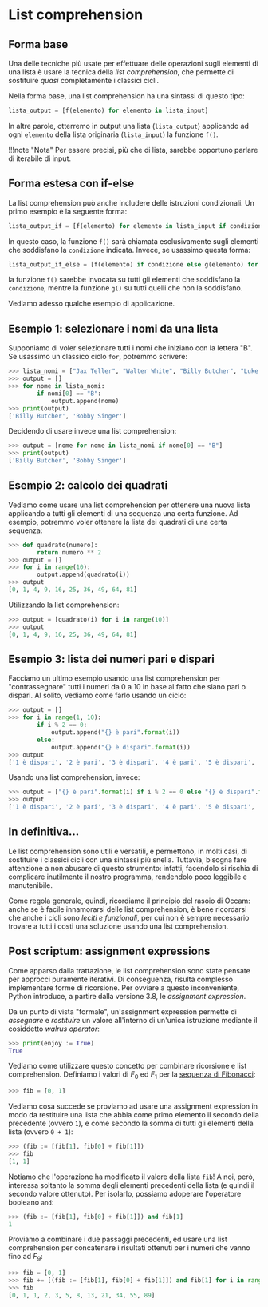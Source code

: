 # List comprehension

## Forma base

Una delle tecniche più usate per effettuare delle operazioni sugli elementi di una lista è usare la tecnica della *list comprehension*, che permette di sostituire *quasi* completamente i classici cicli.

Nella forma base, una list comprehension ha una sintassi di questo tipo:

```py
lista_output = [f(elemento) for elemento in lista_input]
```

In altre parole, otterremo in output una lista (`lista_output`) applicando ad ogni `elemento` della lista originaria (`lista_input`) la funzione `f()`.

!!!note "Nota"
	Per essere precisi, più che di lista, sarebbe opportuno parlare di iterabile di input.

## Forma estesa con if-else

La list comprehension può anche includere delle istruzioni condizionali. Un primo esempio è la seguente forma:

```py
lista_output_if = [f(elemento) for elemento in lista_input if condizione]
```

In questo caso, la funzione `f()` sarà chiamata esclusivamente sugli elementi che soddisfano la `condizione` indicata. Invece, se usassimo questa forma:

```py
lista_output_if_else = [f(elemento) if condizione else g(elemento) for elemento in lista_input]
```

la funzione `f()` sarebbe invocata su tutti gli elementi che soddisfano la `condizione`, mentre la funzione `g()` su tutti quelli che non la soddisfano.

Vediamo adesso qualche esempio di applicazione.

## Esempio 1: selezionare i nomi da una lista

Supponiamo di voler selezionare tutti i nomi che iniziano con la lettera "B". Se usassimo un classico ciclo `for`, potremmo scrivere:

```py
>>> lista_nomi = ["Jax Teller", "Walter White", "Billy Butcher", "Luke Skywalker", "Bobby Singer", "Johnny Lawrence"]
>>> output = []
>>> for nome in lista_nomi:
		if nomi[0] == "B":
			output.append(nome)
>>>	print(output)
['Billy Butcher', 'Bobby Singer']
```

Decidendo di usare invece una list comprehension:

```py
>>> output = [nome for nome in lista_nomi if nome[0] == "B"]
>>> print(output)
['Billy Butcher', 'Bobby Singer']
```

## Esempio 2: calcolo dei quadrati

Vediamo come usare una list comprehension per ottenere una nuova lista applicando a tutti gli elementi di una sequenza una certa funzione. Ad esempio, potremmo voler ottenere la lista dei quadrati di una certa sequenza:

```py
>>> def quadrato(numero):
		return numero ** 2
>>> output = []
>>> for i in range(10):
		output.append(quadrato(i))
>>> output
[0, 1, 4, 9, 16, 25, 36, 49, 64, 81]
```

Utilizzando la list comprehension:

```py
>>> output = [quadrato(i) for i in range(10)]
>>> output
[0, 1, 4, 9, 16, 25, 36, 49, 64, 81]
```

## Esempio 3: lista dei numeri pari e dispari

Facciamo un ultimo esempio usando una list comprehension per "contrassegnare" tutti i numeri da 0 a 10 in base al fatto che siano pari o dispari. Al solito, vediamo come farlo usando un ciclo:

```py
>>> output = []
>>> for i in range(1, 10):
		if i % 2 == 0:
			output.append("{} è pari".format(i))
		else:
			output.append("{} è dispari".format(i))
>>> output
['1 è dispari', '2 è pari', '3 è dispari', '4 è pari', '5 è dispari', '6 è pari', '7 è dispari', '8 è pari', '9 è dispari']
```

Usando una list comprehension, invece:

```py
>>> output = ["{} è pari".format(i) if i % 2 == 0 else "{} è dispari".format(i) for i in range(1, 10)]
>>> output
['1 è dispari', '2 è pari', '3 è dispari', '4 è pari', '5 è dispari', '6 è pari', '7 è dispari', '8 è pari', '9 è dispari']
```

## In definitiva...

Le list comprehension sono utili e versatili, e permettono, in molti casi, di sostituire i classici cicli con una sintassi più snella. Tuttavia, bisogna fare attenzione a non abusare di questo strumento: infatti, facendolo si rischia di complicare inutilmente il nostro programma, rendendolo poco leggibile e manutenibile.

Come regola generale, quindi, ricordiamo il principio del rasoio di Occam: anche se è facile innamorarsi delle list comprehension, è bene ricordarsi che anche i cicli sono *leciti e funzionali*, per cui non è sempre necessario trovare a tutti i costi una soluzione usando una list comprehension.

## Post scriptum: assignment expressions

Come apparso dalla trattazione, le list comprehension sono state pensate per approcci puramente iterativi. Di conseguenza, risulta complesso implementare forme di ricorsione. Per ovviare a questo inconveniente, Python introduce, a partire dalla versione 3.8, le *assignment expression*.

Da un punto di vista "formale", un'assignment expression permette di *assegnare* e *restituire* un valore all'interno di un'unica istruzione mediante il cosiddetto *walrus operator*:

```py
>>> print(enjoy := True)
True
```

Vediamo come utilizzare questo concetto per combinare ricorsione e list comprehension. Definiamo i valori di $F_0$ ed $F_1$ per la [sequenza di Fibonacci](https://it.wikipedia.org/wiki/Successione_di_Fibonacci):

```py
>>> fib = [0, 1]
```

Vediamo cosa succede se proviamo ad usare una assignment expression in modo da restituire una lista che abbia come primo elemento il secondo della precedente (ovvero `1`), e come secondo la somma di tutti gli elementi della lista (ovvero `0 + 1`):

```py
>>> (fib := [fib[1], fib[0] + fib[1]])
>>> fib
[1, 1]
```

Notiamo che l'operazione ha modificato il valore della lista `fib`! A noi, però, interessa soltanto la somma degli elementi precedenti della lista (e quindi il secondo valore ottenuto). Per isolarlo, possiamo adoperare l'operatore booleano `and`:

```py
>>> (fib := [fib[1], fib[0] + fib[1]]) and fib[1]
1
```

Proviamo a combinare i due passaggi precedenti, ed usare una list comprehension per concatenare i risultati ottenuti per i numeri che vanno fino ad $F_9$:

```py
>>> fib = [0, 1]
>>> fib += [(fib := [fib[1], fib[0] + fib[1]]) and fib[1] for i in range(10)]
>>> fib
[0, 1, 1, 2, 3, 5, 8, 13, 21, 34, 55, 89]
```
